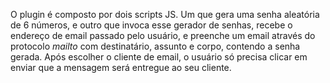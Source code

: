 O plugin é composto por dois scripts JS. Um que gera uma senha aleatória de 6 números, e outro que invoca esse gerador de senhas, recebe o endereço de email passado pelo usuário, e preenche um email através do protocolo _mailto_ com destinatário, assunto e corpo, contendo a senha gerada.
Após escolher o cliente de email, o usuário só precisa clicar em enviar que a mensagem será entregue ao seu cliente.
